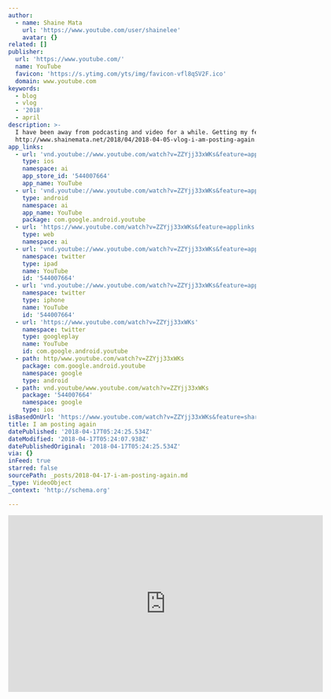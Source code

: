 ```yaml
---
author:
  - name: Shaine Mata
    url: 'https://www.youtube.com/user/shainelee'
    avatar: {}
related: []
publisher:
  url: 'https://www.youtube.com/'
  name: YouTube
  favicon: 'https://s.ytimg.com/yts/img/favicon-vfl8qSV2F.ico'
  domain: www.youtube.com
keywords:
  - blog
  - vlog
  - '2018'
  - april
description: >-
  I have been away from podcasting and video for a while. Getting my feet wet.
  http://www.shainemata.net/2018/04/2018-04-05-vlog-i-am-posting-again.html
app_links:
  - url: 'vnd.youtube://www.youtube.com/watch?v=ZZYjj33xWKs&feature=applinks'
    type: ios
    namespace: ai
    app_store_id: '544007664'
    app_name: YouTube
  - url: 'vnd.youtube://www.youtube.com/watch?v=ZZYjj33xWKs&feature=applinks'
    type: android
    namespace: ai
    app_name: YouTube
    package: com.google.android.youtube
  - url: 'https://www.youtube.com/watch?v=ZZYjj33xWKs&feature=applinks'
    type: web
    namespace: ai
  - url: 'vnd.youtube://www.youtube.com/watch?v=ZZYjj33xWKs&feature=applinks'
    namespace: twitter
    type: ipad
    name: YouTube
    id: '544007664'
  - url: 'vnd.youtube://www.youtube.com/watch?v=ZZYjj33xWKs&feature=applinks'
    namespace: twitter
    type: iphone
    name: YouTube
    id: '544007664'
  - url: 'https://www.youtube.com/watch?v=ZZYjj33xWKs'
    namespace: twitter
    type: googleplay
    name: YouTube
    id: com.google.android.youtube
  - path: http/www.youtube.com/watch?v=ZZYjj33xWKs
    package: com.google.android.youtube
    namespace: google
    type: android
  - path: vnd.youtube/www.youtube.com/watch?v=ZZYjj33xWKs
    package: '544007664'
    namespace: google
    type: ios
isBasedOnUrl: 'https://www.youtube.com/watch?v=ZZYjj33xWKs&feature=share'
title: I am posting again
datePublished: '2018-04-17T05:24:25.534Z'
dateModified: '2018-04-17T05:24:07.938Z'
datePublishedOriginal: '2018-04-17T05:24:25.534Z'
via: {}
inFeed: true
starred: false
sourcePath: _posts/2018-04-17-i-am-posting-again.md
_type: VideoObject
_context: 'http://schema.org'

---
```

<iframe src="https://cdn.embedly.com/widgets/media.html?src=https%3A%2F%2Fwww.youtube.com%2Fembed%2FZZYjj33xWKs%3Ffeature%3Doembed&amp;url=http%3A%2F%2Fwww.youtube.com%2Fwatch%3Fv%3DZZYjj33xWKs&amp;image=https%3A%2F%2Fi.ytimg.com%2Fvi%2FZZYjj33xWKs%2Fhqdefault.jpg&amp;key=a715cf41cc93453ca338d350cd26f87b&amp;type=text%2Fhtml&amp;schema=youtube" width="640" height="360" scrolling="no" frameborder="0" allowfullscreen="" style=""></iframe>